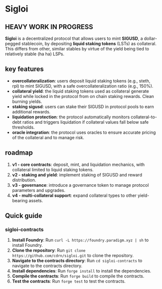 # Sigloi 
## HEAVY WORK IN PROGRESS

**Sigloi** is a decentralized protocol that allows users to mint **SIGUSD**, a dollar-pegged stablecoin, by depositing **liquid staking tokens** (LSTs) as collateral. This differs from other, similar stables by virtue of the yield being tied to relatively stable (ha ha) LSPs.

## key features
- **overcollateralization**: users deposit liquid staking tokens (e.g., steth, rpl) to mint SIGUSD, with a safe overcollateralization ratio (e.g., 150%).
- **collateral yield**: the liquid staking tokens used as collateral generate yield while locked in the protocol from on chain staking rewards. Clean burning yields.
- **staking sigusd**: users can stake their SIGUSD in protocol pools to earn additional rewards.
- **liquidation protection**: the protocol automatically monitors collateral-to-debt ratios and triggers liquidation if collateral values fall below safe thresholds.
- **oracle integration**: the protocol uses oracles to ensure accurate pricing of the collateral and to manage risk.

## roadmap
1. **v1 - core contracts**: deposit, mint, and liquidation mechanics, with collateral limited to liquid staking tokens.
2. **v2 - staking and yield**: implement staking of SIGUSD and reward distribution.
3. **v3 - governance**: introduce a governance token to manage protocol parameters and upgrades.
4. **v4 - multi-collateral support**: expand collateral types to other yield-bearing assets.


## Quick guide

### sigloi-contracts
1. **Install Foundry**: Run `curl -L https://foundry.paradigm.xyz | sh` to install Foundry.
2. **Clone the repository**: Run `git clone https://github.com/cdrn/sigloi.git` to clone the repository.
3. **Navigate to the contracts directory**: Run `cd sigloi-contracts` to navigate to the contracts directory.
4. **Install dependencies**: Run `forge install` to install the dependencies.
5. **Compile the contracts**: Run `forge build` to compile the contracts.
6. **Test the contracts**: Run `forge test` to test the contracts.


